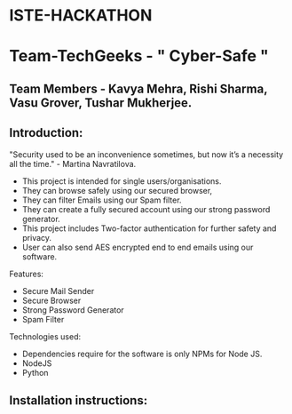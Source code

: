 # ISTE-HACKATHON

# Team-TechGeeks - " Cyber-Safe "
## Team Members - Kavya Mehra, Rishi Sharma, Vasu Grover, Tushar Mukherjee.

## Introduction:
"Security used to be an inconvenience sometimes, but now it’s a necessity all the time."
                                                                  - Martina Navratilova. 
- This project is intended for single users/organisations.
- They can browse safely using our secured browser, 
- They can filter Emails using our Spam filter.
- They can create a fully secured account using our strong password generator.
- This project includes Two-factor authentication for further safety and privacy.
- User can also send AES encrypted end to end emails using our software.


Features:
- Secure Mail Sender 
- Secure Browser
- Strong Password Generator
- Spam Filter

Technologies used:
- Dependencies require for the software is only NPMs for Node JS.
- NodeJS
- Python

## Installation instructions:






 
